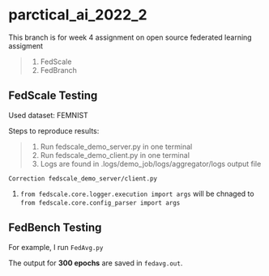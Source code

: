 # parctical_ai_2022_2
This branch is for week 4 assignment on open source federated learning assigment
> 1. FedScale
> 2. FedBranch


## FedScale Testing

Used dataset: FEMNIST

Steps to reproduce results:
> 1. Run fedscale_demo_server.py in one terminal
> 2. Run fedscale_demo_client.py in one terminal
> 3. Logs are found in .logs/demo_job/logs/aggregator/logs output file

`Correction fedscale_demo_server/client.py`

1. `from fedscale.core.logger.execution import args` will be chnaged to `from fedscale.core.config_parser import args`

## FedBench Testing

For example, I run `FedAvg.py`

The output for **300 epochs** are saved in `fedavg.out`.
